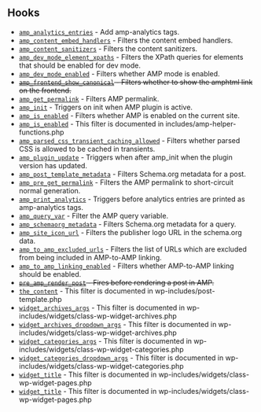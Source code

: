 ## Hooks

* [`amp_analytics_entries`](amp_analytics_entries.md) - Add amp-analytics tags.
* [`amp_content_embed_handlers`](amp_content_embed_handlers.md) - Filters the content embed handlers.
* [`amp_content_sanitizers`](amp_content_sanitizers.md) - Filters the content sanitizers.
* [`amp_dev_mode_element_xpaths`](amp_dev_mode_element_xpaths.md) - Filters the XPath queries for elements that should be enabled for dev mode.
* [`amp_dev_mode_enabled`](amp_dev_mode_enabled.md) - Filters whether AMP mode is enabled.
* ~~[`amp_frontend_show_canonical`](amp_frontend_show_canonical.md) - Filters whether to show the amphtml link on the frontend.~~
* [`amp_get_permalink`](amp_get_permalink.md) - Filters AMP permalink.
* [`amp_init`](amp_init.md) - Triggers on init when AMP plugin is active.
* [`amp_is_enabled`](amp_is_enabled.md) - Filters whether AMP is enabled on the current site.
* [`amp_is_enabled`](amp_is_enabled.md) - This filter is documented in includes/amp-helper-functions.php
* [`amp_parsed_css_transient_caching_allowed`](amp_parsed_css_transient_caching_allowed.md) - Filters whether parsed CSS is allowed to be cached in transients.
* [`amp_plugin_update`](amp_plugin_update.md) - Triggers when after amp_init when the plugin version has updated.
* [`amp_post_template_metadata`](amp_post_template_metadata.md) - Filters Schema.org metadata for a post.
* [`amp_pre_get_permalink`](amp_pre_get_permalink.md) - Filters the AMP permalink to short-circuit normal generation.
* [`amp_print_analytics`](amp_print_analytics.md) - Triggers before analytics entries are printed as amp-analytics tags.
* [`amp_query_var`](amp_query_var.md) - Filter the AMP query variable.
* [`amp_schemaorg_metadata`](amp_schemaorg_metadata.md) - Filters Schema.org metadata for a query.
* [`amp_site_icon_url`](amp_site_icon_url.md) - Filters the publisher logo URL in the schema.org data.
* [`amp_to_amp_excluded_urls`](amp_to_amp_excluded_urls.md) - Filters the list of URLs which are excluded from being included in AMP-to-AMP linking.
* [`amp_to_amp_linking_enabled`](amp_to_amp_linking_enabled.md) - Filters whether AMP-to-AMP linking should be enabled.
* ~~[`pre_amp_render_post`](pre_amp_render_post.md) - Fires before rendering a post in AMP.~~
* [`the_content`](the_content.md) - This filter is documented in wp-includes/post-template.php
* [`widget_archives_args`](widget_archives_args.md) - This filter is documented in wp-includes/widgets/class-wp-widget-archives.php
* [`widget_archives_dropdown_args`](widget_archives_dropdown_args.md) - This filter is documented in wp-includes/widgets/class-wp-widget-archives.php
* [`widget_categories_args`](widget_categories_args.md) - This filter is documented in wp-includes/widgets/class-wp-widget-categories.php
* [`widget_categories_dropdown_args`](widget_categories_dropdown_args.md) - This filter is documented in wp-includes/widgets/class-wp-widget-categories.php
* [`widget_title`](widget_title.md) - This filter is documented in wp-includes/widgets/class-wp-widget-pages.php
* [`widget_title`](widget_title.md) - This filter is documented in wp-includes/widgets/class-wp-widget-pages.php
